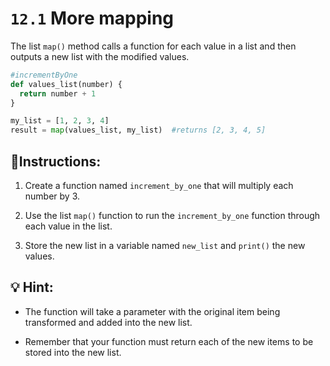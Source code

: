# `12.1` More mapping

The list `map()` method calls a function for each value in a list and then outputs a new list with the modified values.

```py
#incrementByOne
def values_list(number) {
  return number + 1
}

my_list = [1, 2, 3, 4]
result = map(values_list, my_list)  #returns [2, 3, 4, 5]
```

## 📝Instructions:

1. Create a function named `increment_by_one` that will multiply each number by 3.

2. Use the list `map()` function to run the `increment_by_one` function through each value in the list.

3. Store the new list in a variable named `new_list` and `print()` the new values.

## 💡 Hint:

+ The function will take a parameter with the original item being transformed and added into the new list.

+ Remember that your function must return each of the new items to be stored into the new list.


